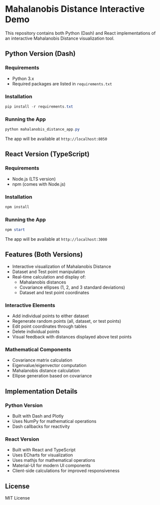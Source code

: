 # Mahalanobis Distance Interactive Demo

This repository contains both Python (Dash) and React implementations of an interactive Mahalanobis Distance visualization tool.

## Python Version (Dash)

### Requirements
- Python 3.x
- Required packages are listed in `requirements.txt`

### Installation
```powershell
pip install -r requirements.txt
```

### Running the App
```powershell
python mahalanobis_distance_app.py
```

The app will be available at `http://localhost:8050`

## React Version (TypeScript)

### Requirements
- Node.js (LTS version)
- npm (comes with Node.js)

### Installation
```powershell
npm install
```

### Running the App
```powershell
npm start
```

The app will be available at `http://localhost:3000`

## Features (Both Versions)

- Interactive visualization of Mahalanobis Distance
- Dataset and Test point manipulation
- Real-time calculation and display of:
  - Mahalanobis distances
  - Covariance ellipses (1, 2, and 3 standard deviations)
  - Dataset and test point coordinates

### Interactive Elements
- Add individual points to either dataset
- Regenerate random points (all, dataset, or test points)
- Edit point coordinates through tables
- Delete individual points
- Visual feedback with distances displayed above test points

### Mathematical Components
- Covariance matrix calculation
- Eigenvalue/eigenvector computation
- Mahalanobis distance calculation
- Ellipse generation based on covariance

## Implementation Details

### Python Version
- Built with Dash and Plotly
- Uses NumPy for mathematical operations
- Dash callbacks for reactivity

### React Version
- Built with React and TypeScript
- Uses ECharts for visualization
- Uses mathjs for mathematical operations
- Material-UI for modern UI components
- Client-side calculations for improved responsiveness

## License
MIT License